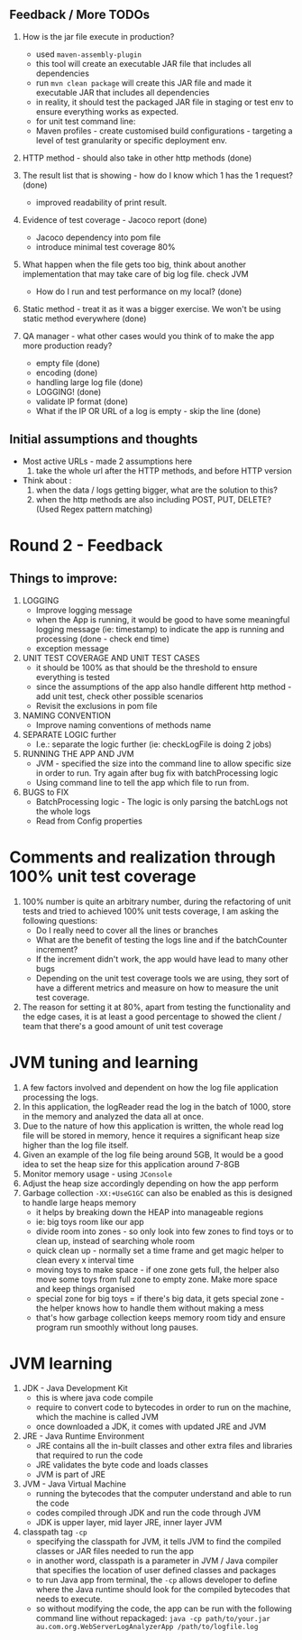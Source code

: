## Feedback / More TODOs
1. How is the jar file execute in production?
   - used `maven-assembly-plugin`
   - this tool will create an executable JAR file that includes all dependencies
   - run `mvn clean package` will create this JAR file and made it executable JAR that includes all dependencies
   - in reality, it should test the packaged JAR file in staging or test env to ensure everything works as expected.
   
   * for unit test command line:
   - Maven profiles - create customised build configurations - targeting a level of test granularity or specific deployment env.

2. HTTP method - should also take in other http methods (done)

3. The result list that is showing - how do I know which 1 has the 1 request? (done)
   - improved readability of print result.
4. Evidence of test coverage - Jacoco report (done)
    - Jacoco dependency into pom file
    - introduce minimal test coverage 80%

5. What happen when the file gets too big, think about another implementation that may take care of big log file. check JVM
    - How do I run and test performance on my local? (done)

6. Static method - treat it as it was a bigger exercise. We won't be using static method everywhere (done)
7. QA manager - what other cases would you think of to make the app more production ready?
   - empty file (done)
   - encoding (done)
   - handling large log file (done)
   - LOGGING! (done)
   - validate IP format (done)
   - What if the IP OR URL of a log is empty - skip the line (done)


## Initial assumptions and thoughts
* Most active URLs - made 2 assumptions here
   1. take the whole url after the HTTP methods, and before HTTP version
* Think about :
   1. when the data / logs getting bigger, what are the solution to this?
   2. when the http methods are also including POST, PUT, DELETE? (Used Regex pattern matching)


# Round 2 - Feedback
## Things to improve:
1. LOGGING
   - Improve logging message
   - when the App is running, it would be good to have some meaningful logging message (ie: timestamp) to indicate the app is running and processing (done - check end time)
   - exception message
2. UNIT TEST COVERAGE AND UNIT TEST CASES
   - it should be 100% as that should be the threshold to ensure everything is tested
   - since the assumptions of the app also handle different http method - add unit test, check other possible scenarios 
   - Revisit the exclusions in pom file
3. NAMING CONVENTION
   - Improve naming conventions of methods name
4. SEPARATE LOGIC further
   - I.e.: separate the logic further (ie: checkLogFile is doing 2 jobs)
5. RUNNING THE APP AND JVM
   - JVM - specified the size into the command line to allow specific size in order to run. Try again after bug fix with batchProcessing logic
   - Using command line to tell the app which file to run from.
6. BUGS to FIX
   - BatchProcessing logic - The logic is only parsing the batchLogs not the whole logs
   - Read from Config properties


# Comments and realization through 100% unit test coverage
1. 100% number is quite an arbitrary number, during the refactoring of unit tests and tried to achieved 100% unit tests coverage, I am asking the following questions:
   - Do I really need to cover all the lines or branches
   - What are the benefit of testing the logs line and if the batchCounter increment?
   - If the increment didn't work, the app would have lead to many other bugs
   - Depending on the unit test coverage tools we are using, they sort of have a different metrics and measure on how to measure the unit test coverage. 
2. The reason for setting it at 80%, apart from testing the functionality and the edge cases, it is at least a good percentage to showed the client / team that there's a good amount of unit test coverage

# JVM tuning and learning
1. A few factors involved and dependent on how the log file application processing the logs.
2. In this application, the logReader read the log in the batch of 1000, store in the memory and analyzed the data all at once.
3. Due to the nature of how this application is written, the whole read log file will be stored in memory, hence it requires a significant heap size higher than the log file itself.
4. Given an example of the log file being around 5GB, It would be a good idea to set the heap size for this application around 7-8GB
5. Monitor memory usage - using `JConsole`
6. Adjust the heap size accordingly depending on how the app perform
7. Garbage collection `-XX:+UseG1GC` can also be enabled as this is designed to handle large heaps memory
   - it helps by breaking down the HEAP into manageable regions
   - ie: big toys room like our app
   - divide room into zones - so only look into few zones to find toys or to clean up, instead of searching whole room
   - quick clean up - normally set a time frame and get magic helper to clean every x interval time
   - moving toys to make space - if one zone gets full, the helper also move some toys from full zone to empty zone. Make more space and keep things organised
   - special zone for big toys = if there's big data, it gets special zone - the helper knows how to handle them without making a mess
   - that's how garbage collection keeps memory room tidy and ensure program run smoothly without long pauses.

# JVM learning
1. JDK - Java Development Kit
   - this is where java code compile
   - require to convert code to bytecodes in order to run on the machine, which the machine is called JVM
   - once downloaded a JDK, it comes with updated JRE and JVM
2. JRE - Java Runtime Environment
   - JRE contains all the in-built classes and other extra files and libraries that required to run the code
   - JRE validates the byte code and loads classes
   - JVM is part of JRE
3. JVM - Java Virtual Machine
   - running the bytecodes that the computer understand and able to run the code
   - codes compiled through JDK and run the code through JVM
   - JDK is upper layer, mid layer JRE, inner layer JVM
4. classpath tag `-cp` 
   - specifying the classpath for JVM, it tells JVM to find the compiled classes or JAR files needed to run the app
   - in another word, classpath is a parameter in JVM / Java compiler that specifies the location of user defined classes and packages
   - to run Java app from terminal, the `-cp` allows developer to define where the Java runtime should look for the compiled bytecodes that needs to execute.
   - so without modifying the code, the app can be run with the following command line without repackaged:
     `java -cp path/to/your.jar au.com.org.WebServerLogAnalyzerApp /path/to/logfile.log`